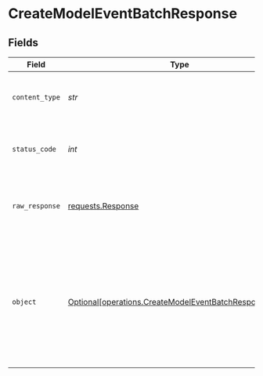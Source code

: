 # CreateModelEventBatchResponse


## Fields

| Field                                                                                                                  | Type                                                                                                                   | Required                                                                                                               | Description                                                                                                            | Example                                                                                                                |
| ---------------------------------------------------------------------------------------------------------------------- | ---------------------------------------------------------------------------------------------------------------------- | ---------------------------------------------------------------------------------------------------------------------- | ---------------------------------------------------------------------------------------------------------------------- | ---------------------------------------------------------------------------------------------------------------------- |
| `content_type`                                                                                                         | *str*                                                                                                                  | :heavy_check_mark:                                                                                                     | HTTP response content type for this operation                                                                          |                                                                                                                        |
| `status_code`                                                                                                          | *int*                                                                                                                  | :heavy_check_mark:                                                                                                     | HTTP response status code for this operation                                                                           |                                                                                                                        |
| `raw_response`                                                                                                         | [requests.Response](https://requests.readthedocs.io/en/latest/api/#requests.Response)                                  | :heavy_check_mark:                                                                                                     | Raw HTTP response; suitable for custom response parsing                                                                |                                                                                                                        |
| `object`                                                                                                               | [Optional[operations.CreateModelEventBatchResponseBody]](../../models/operations/createmodeleventbatchresponsebody.md) | :heavy_minus_sign:                                                                                                     | Model events created                                                                                                   | {<br/>"event_ids": [<br/>"7f22137a-6911-4ed3-bc36-110f1dde6b66",<br/>"7f22137a-6911-4ed3-bc36-110f1dde6b67"<br/>],<br/>"success": true<br/>} |
